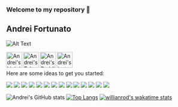 ### Welcome to my repository 👋
## Andrei Fortunato

![Alt Text](https://media.giphy.com/media/l2JdTkHW1KZPdvdS0/giphy.gif)


<a href="https://www.linkedin.com/in/andreifortunato/">
  <img align="left" alt="Andrei's LinkdeIN" width="42px" src="https://cdn.jsdelivr.net/npm/simple-icons@v3/icons/linkedin.svg" />
</a>
<a href="https://t.me/andreifortunato">
  <img align="left" alt="Andrei's Telegram" width="42px" src="https://cdn.jsdelivr.net/npm/simple-icons@v3/icons/telegram.svg" />
</a>
<a href="https://www.reddit.com/user/Rude_Mobile5674">
  <img align="left" alt="Andrei's Reddit" width="42px" src="https://cdn.jsdelivr.net/npm/simple-icons@v3/icons/reddit.svg" />
</a>
<a href="https://www.instagram.com/andreimifor/?hl=pt-br">
  <img align="left" alt="Andrei's instagram" width="42px" src="https://cdn.jsdelivr.net/npm/simple-icons@v3/icons/instagram.svg" />
</a>

<br />
<br />


Here are some ideas to get you started:

<img src="https://img.icons8.com/color/48/000000/c-sharp-logo-2.png"/></a>
<img src="https://img.icons8.com/color/48/000000/java-coffee-cup-logo.png"/></a>
<img src="https://img.icons8.com/color/48/000000/postgreesql.png"/></a>
<img src="https://img.icons8.com/color/48/000000/python.png"/></a>
<img src="https://img.icons8.com/color/48/000000/django.png"/></a>
<a src="https://www.javascript.com/"><img src="https://img.icons8.com/color/48/000000/javascript.png"/></a>
<a src="https://reactjs.org/"><img src="https://img.icons8.com/color/48/000000/react-native.png"/></a>
<a src="https://nodejs.org/"><img src="https://img.icons8.com/color/48/000000/nodejs.png"/></a>
<a src="https://visualstudio.microsoft.com/"><img src="https://img.icons8.com/color/48/000000/visual-studio.png"/></a>
<a src="https://www.npmjs.com/"><img src="https://img.icons8.com/color/48/000000/npm.png"/></a>
<a src="https://getbootstrap.com/"><img src="https://img.icons8.com/color/48/000000/bootstrap.png"/></a>
<a src="https://www.w3schools.com/css/"><img src="https://img.icons8.com/color/48/000000/css3.png"/></a>
<a src="https://www.w3schools.com/html/"><img src="https://img.icons8.com/color/48/000000/html-5.png"/></a>
<a src="https://github.com/"><img src="https://img.icons8.com/color/48/000000/github--v1.png"/></a>
<a src="https://img.icons8.com/color/48/000000/bitbucket.png"/></a>



![Andrei's GitHub stats](https://github-readme-stats.vercel.app/api?username=andreifortunato&show_icons=true&theme=radical)
[![Top Langs](https://github-readme-stats.vercel.app/api/top-langs/?username=andreifortunato&layout=compact)](https://github.com/anuraghazra/github-readme-stats)
[![willianrod's wakatime stats](https://github-readme-stats.vercel.app/api/wakatime?username=willianrod)](https://github.com/anuraghazra/github-readme-stats)




